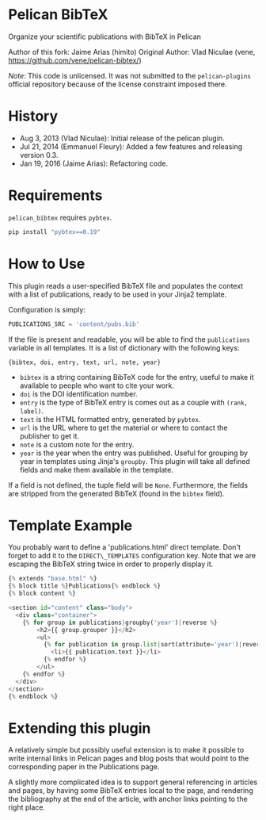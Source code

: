 Pelican BibTeX
==============

Organize your scientific publications with BibTeX in Pelican

Author of this fork: Jaime Arias (himito)
Original Author: Vlad Niculae (vene, https://github.com/vene/pelican-bibtex/)

*Note*: This code is unlicensed. It was not submitted to the `pelican-plugins`
official repository because of the license constraint imposed there.

History
=======

- Aug 3, 2013 (Vlad Niculae): Initial release of the pelican plugin.
- Jul 21, 2014 (Emmanuel Fleury): Added a few features and releasing version 0.3.
- Jan 19, 2016 (Jaime Arias): Refactoring code.


Requirements
============

`pelican_bibtex` requires `pybtex`.

```bash
pip install "pybtex==0.19"
```

How to Use
==========

This plugin reads a user-specified BibTeX file and populates the context with
a list of publications, ready to be used in your Jinja2 template.

Configuration is simply:

```python
PUBLICATIONS_SRC = 'content/pubs.bib'
```

If the file is present and readable, you will be able to find the `publications`
variable in all templates.  It is a list of dictionary  with the following keys:

```
{bibtex, doi, entry, text, url, note, year}
```

- `bibtex` is a string containing BibTeX code for the entry, useful to make it available to people who want to cite your work.
- `doi` is the DOI identification number.
- `entry` is the type of BibTeX entry is comes out as a couple with `(rank, label)`.
- `text` is the HTML formatted entry, generated by `pybtex`.
- `url` is the URL where to get the material or where to contact the publisher to get it.
- `note` is a custom note for the entry.
- `year` is the year when the entry was published.  Useful for grouping by year in templates using Jinja's `groupby`.
This plugin will take all defined fields and make them available in the template.

If a field is not defined, the tuple field will be `None`.  Furthermore, the
fields are stripped from the generated BibTeX (found in the `bibtex` field).


Template Example
================

You probably want to define a 'publications.html' direct template.
Don't forget to add it to the `DIRECT\_TEMPLATES` configuration key.
Note that we are escaping the BibTeX string twice in order to properly
display it.

```python
{% extends "base.html" %}
{% block title %}Publications{% endblock %}
{% block content %}

<section id="content" class="body">
  <div class="container">
    {% for group in publications|groupby('year')|reverse %}
        <h2>{{ group.grouper }}</h2>
        <ul>
          {% for publication in group.list|sort(attribute='year')|reverse %}
            <li>{{ publication.text }}</li>
          {% endfor %}
        </ul>
    {% endfor %}
  </div>
</section>
{% endblock %}
```

Extending this plugin
=====================

A relatively simple but possibly useful extension is to make it possible to
write internal links in Pelican pages and blog posts that would point to the
corresponding paper in the Publications page.

A slightly more complicated idea is to support general referencing in articles
and pages, by having some BibTeX entries local to the page, and rendering the
bibliography at the end of the article, with anchor links pointing to the right
place.
